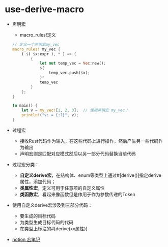 # use-derive-macro

- 声明宏
    - macro_rules!定义
    
    ```rust
    // 定义一个声明宏my_vec
    macro_rules! my_vec {
    	( $( $x:expr ), * ) => {
    		{
    			let mut temp_vec = Vec:new();
    			$(
    				temp_vec.push($x);
    			)*
    			temp_vec
    		}
    	};
    }
    
    fn main() {
        let v = my_vec![1, 2, 3];  // 使用声明宏 my_vec！
        println!("v: = {:?}", v);
    }
    ```
    
- 过程宏
    - 接收Rust代码作为输入，在这些代码上进行操作，然后产生另一些代码作为输出
    - 声明宏则是匹配对应模式然后以另一部分代码替换当前代码
- 过程宏分类：
    - **自定义derive宏**，在结构体、enum等类型上通过#[derive()]指定derive属性，添加代码；
    - **类属性宏**，定义可用于任意项的自定义属性
    - **类函数宏**，看起来像函数但是作用于作为参数传递的Token
- 使用自定义derive宏涉及到三部分代码：
    - 要生成的目标代码
    - 为类型生成目标代码的代码
    - 在类型上标注的#[derive(xx属性)]
 
- [notion 宏笔记](https://www.notion.so/Learn-Rust-Easy-chapter3-3-22-3-23-f44427273f6c4b9fa16aaef3f4223f6f?pvs=4)
